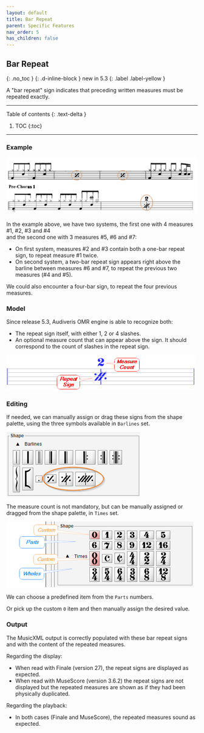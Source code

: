 ```yaml
---
layout: default
title: Bar Repeat
parent: Specific Features
nav_order: 5
has_children: false
---
```

## Bar Repeat
{: .no_toc }
{: .d-inline-block }
new in 5.3
{: .label .label-yellow }

A "bar repeat" sign indicates that preceding written measures must be repeated exactly.

---
Table of contents
{: .text-delta }

1. TOC
{:toc}
---

### Example

![](../assets/images/bar_repeats.png)

In the example above, we have two systems, the first one with 4 measures #1, #2, #3 and #4  
and the second one with 3 measures #5, #6 and #7:
- On first system, measures #2 and #3 contain both a one-bar repeat sign, to repeat measure #1 twice.
- On second system, a two-bar repeat sign appears right above the barline between measures #6 and #7,
to repeat the previous two measures (#4 and #5).

We could also encounter a four-bar sign, to repeat the four previous measures.

### Model

Since release 5.3, Audiveris OMR engine is able to recognize both:
- The repeat sign itself, with either 1, 2 or 4 slashes.
- An optional measure count that can appear above the sign.
It should correspond to the count of slashes in the repeat sign.

![](../assets/images/bar_repeat_2.png)

### Editing

If needed, we can manually assign or drag these signs from the shape palette,
using the three symbols available in ``Barlines`` set.

![](../assets/images/bar_repeat_palette.png)

The measure count is not mandatory, but can be manually assigned or dragged from the shape palette,
in ``Times`` set.

![](../assets/images/time_palette.png)

We can choose a predefined item from the ``Parts`` numbers.

Or pick up the custom ``0`` item and then manually assign the desired value.

### Output

The MusicXML output is correctly populated with these bar repeat signs
and with the content of the repeated measures.

Regarding the display:
- When read with Finale (version 27), the repeat signs are displayed as expected.
- When read with MuseScore (version 3.6.2) the repeat signs are not displayed but 
the repeated measures are shown as if they had been physically duplicated.

Regarding the playback:  
- In both cases (Finale and MuseScore), the repeated measures sound as expected.